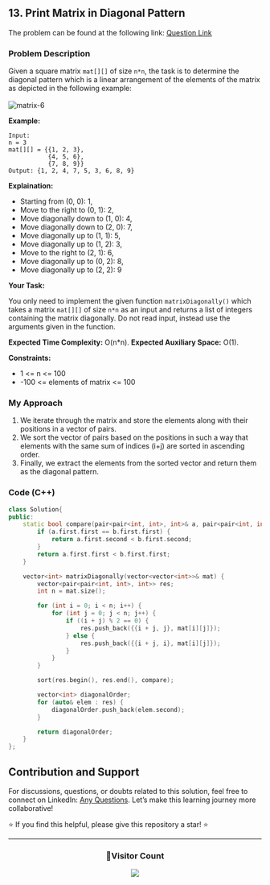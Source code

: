 ## 13. Print Matrix in Diagonal Pattern

The problem can be found at the following link: [Question Link](https://www.geeksforgeeks.org/problems/print-matrix-in-diagonal-pattern/1)

### Problem Description

Given a square matrix `mat[][]` of size `n*n`, the task is to determine the diagonal pattern which is a linear arrangement of the elements of the matrix as depicted in the following example:
<br/>
<br/>
![matrix-6](https://github.com/Hunterdii/GeeksforGeeks-POTD/assets/124852522/711ce360-6e07-4bfb-9ad3-d97ecba15427)

**Example:**

```
Input:
n = 3
mat[][] = {{1, 2, 3},
           {4, 5, 6},
           {7, 8, 9}}
Output: {1, 2, 4, 7, 5, 3, 6, 8, 9}
```

**Explaination:**

- Starting from (0, 0): 1,
- Move to the right to (0, 1): 2,
- Move diagonally down to (1, 0): 4,
- Move diagonally down to (2, 0): 7,
- Move diagonally up to (1, 1): 5,
- Move diagonally up to (1, 2): 3,
- Move to the right to (2, 1): 6,
- Move diagonally up to (0, 2): 8,
- Move diagonally up to (2, 2): 9

**Your Task:**

You only need to implement the given function `matrixDiagonally()` which takes a matrix `mat[][]` of size `n*n` as an input and returns a list of integers containing the matrix diagonally. Do not read input, instead use the arguments given in the function.

**Expected Time Complexity:** O(n\*n).
**Expected Auxiliary Space:** O(1).

**Constraints:**

- 1 <= n <= 100
- -100 <= elements of matrix <= 100

### My Approach

1. We iterate through the matrix and store the elements along with their positions in a vector of pairs.
2. We sort the vector of pairs based on the positions in such a way that elements with the same sum of indices (i+j) are sorted in ascending order.
3. Finally, we extract the elements from the sorted vector and return them as the diagonal pattern.

### Code (C++)

```cpp
class Solution{
public:
    static bool compare(pair<pair<int, int>, int>& a, pair<pair<int, int>, int>& b) {
        if (a.first.first == b.first.first) {
            return a.first.second < b.first.second;
        }
        return a.first.first < b.first.first;
    }

    vector<int> matrixDiagonally(vector<vector<int>>& mat) {
        vector<pair<pair<int, int>, int>> res;
        int n = mat.size();

        for (int i = 0; i < n; i++) {
            for (int j = 0; j < n; j++) {
                if ((i + j) % 2 == 0) {
                    res.push_back({{i + j, j}, mat[i][j]});
                } else {
                    res.push_back({{i + j, i}, mat[i][j]});
                }
            }
        }

        sort(res.begin(), res.end(), compare);

        vector<int> diagonalOrder;
        for (auto& elem : res) {
            diagonalOrder.push_back(elem.second);
        }

        return diagonalOrder;
    }
};
```

## Contribution and Support

For discussions, questions, or doubts related to this solution, feel free to connect on LinkedIn: [Any Questions](https://www.linkedin.com/in/patel-hetkumar-sandipbhai-8b110525a/). Let’s make this learning journey more collaborative!

⭐ If you find this helpful, please give this repository a star! ⭐

---

<div align="center">
  <h3><b>📍Visitor Count</b></h3>
</div>

<p align="center">
  <img src="https://profile-counter.glitch.me/Hunterdii/count.svg" />
</p>
